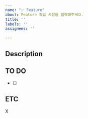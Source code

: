 ```yaml
---
name: "✅ Feature"
about: Feature 작업 사항을 입력해주세요.
title: ''
labels: ''
assignees: ''

---
```


## Description
<!-- 기능을 설명해주세요. -->

## TO DO
<!-- 해야 할 일을 적어주세요 -->
- [ ] 

## ETC
<!-- 기타 내용을 적어주세요 -->
X

